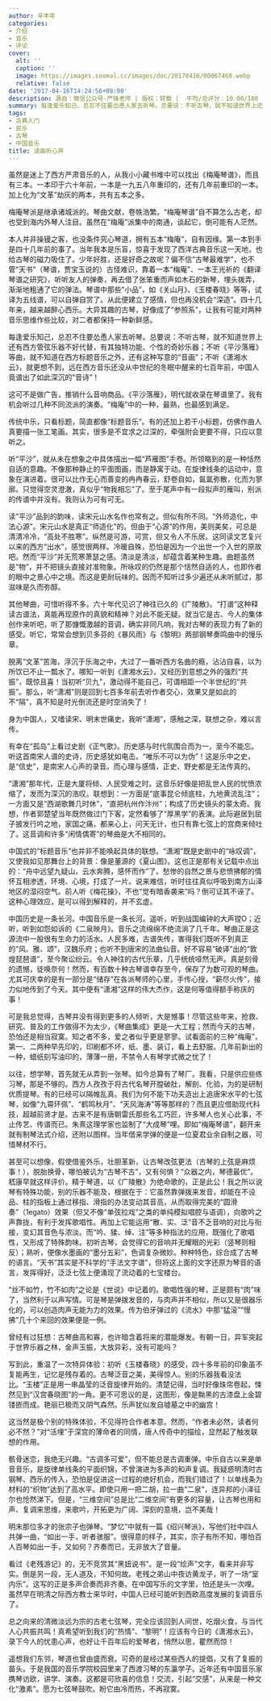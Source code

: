 ```yaml
---
author: 辛丰年
categories:
- 介绍
- 音乐
- 评论
cover:
  alt: ''
  caption: ''
  image: https://images.soomal.cc/images/doc/20170416/00067468.webp
  relative: false
date: '2017-04-16T14:24:56+08:00'
description: 源自：微信公众号-严锋老师 | 版权：转载 |  平均/总评分：10.00/180
summary: 每逢爱乐知己，总忍不住要怂恿人家去听琴。总要说：不听古琴，就不知道世界上还有西方管弦乐器不好代替，有其独特功能、个性的奇妙乐器；不听《平沙落雁》等曲，就不知道在西方标题音乐之外，还有这种写意的“音画”……
tags:
- 古典入门
- 民乐
- 古琴
- 中国音乐
title: 读曲听心声
---
```


虽然是迷上了西方严肃音乐的人，从我小小藏书堆中可以找出《梅庵琴谱》，而且有三本。一本印于六十年前，一本是一九五八年重印的，还有几年前重印的一本。加上化为“文革”劫灰的两本，共有五本之多。

梅庵琴派是继承诸城派的。琴曲文献，卷帙浩繁。“梅庵琴谱”自不算怎么古老，却也受到海内外琴人注目。虽然在“梅庵”派集中的南通，谈起它，倒可能有人茫然。

本人并非操镘之客，也没条件究心琴道，拥有五本“梅庵”，自有因缘。第一本到手是四十几年前的事了。当年我本是乐盲，惊喜于发现了西洋古典音乐这一天地，也给古琴的磁力吸住了。少年好胜，还是好奇之故呢？偏不信“古琴最难学”，也不管“天书”（琴谱，贾宝玉说的）古怪难识，靠着一本“梅庵”、一本王光祈的《翻译琴谱之研究》，听听友人的弹奏，再去借了张笨重而声如木石的新琴，埋头拨弄，渐渐地粗通了它的弹法。琴谱中那些“小品”，如《关山月》、《玉楼春晓》等等，试译为五线谱，可以自弹自赏了。从此便建立了感情，但也再没机会“深造”。四十几年来，越来越醉心西乐。大异其趣的古琴，好像成了“参照系”，让我有可能对两种音乐思维作些比较，对二者都保持一种新鲜感。

每逢爱乐知己，总忍不住要怂恿人家去听琴。总要说：不听古琴，就不知道世界上还有西方管弦乐器不好代替，有其独特功能、个性的奇妙乐器；不听《平沙落雁》等曲，就不知道在西方标题音乐之外，还有这种写意的“音画”；不听《潇湘水云》，就更想不到，远在西方音乐还没从中世纪的冬眠中醒来的七百年前，中国人竟谱出了如此深沉的“音诗”！

这可不是做广告，推销什么音响商品。《平沙落雁》，明代就收录在琴谱里了。我有机会听过几种不同流派的演奏。“梅庵”中的一种，最熟，也最感到满足。

传统中乐，只看标题，简直都像“标题音乐”。有的还加上若干小标题，仿佛作曲人真要描一张工笔画。其实，很多是不宜求之过深的，牵强附会更要不得，只应以意听之。

听“平沙”，就从未在想象之中具体描出一幅“芦雁图”手卷。所领略到的是一种恬然自适的意趣。不像那种静止的平面图画，而是静寓于动。在旋律线条的运动中，意象在演进着。很可以比作无心而善变的冉冉春云，舒卷自如，氤氲弥散，化而为寥廓。只觉得空灵澄澈，真似乎“物我相忘”了。至于尾声中有一段拟声的雁叫，别派的传谱中并没有。我则认为可有可无。



读“平沙”品到的韵味，读宋元山水名作也常有之。但似有所不同。“外师造化，中法心源”。宋元山水是真正“师造化”的。但由于“心源”的作用，美则美矣，可总是清清冷冷，“高处不胜寒”。纵然是可游，可赏，但又令人不乐居。这同读文艺复兴以来的西方“出水”，感觉很两样。冷暖自殊，恐怕是因为一个出世一个入世的原故吧。然而“平沙”并无荒寒萧瑟之感。清淡是清淡，却蕴含着某种生趣。曲题虽然是“物”，并不把镜头直接对准物象。所咏叹的仍然是那个恬然自适的人，也即作者的眼中之景心中之境。而这是更耐玩味的。因而不知听过多少遍还从未听腻过，那滋味是久而弥醇。

其他琴曲，可惜听得不多。六十年代见识了神往已久的《广陵散》。“打谱”这种释读古谱法，真能再现原作的真貌和精神？对此不能无疑。就当它是古、今人的集体创作来听吧，听了那慷慨激越的音调，确实非同凡响，我对古琴的表现力有了新的感受。听它，常常会想到贝多芬的《暴风雨》与《黎明》两部钢琴奏鸣曲中的慢乐章。



脱离“文革”苦海，浮沉于乐海之中，大过了一番听西方名曲的瘾，沾沾自喜，以为所饮已不止一瓢水了。哪知一听到《潇湘水云》，又经历到意想之外的强烈“共振”，既惊且喜！当初听“贝九”，激动得不能自己，可谓相距一个半世纪的“共振”。那么，听“潇湘”则是回到七百多年前去听作者交心，效果又是如此的不“隔”，真不知是时光倒流还是时空消失了！

身为中国人，又嗜读宋、明末世痛史，我听“潇湘”，感触之深，联想之杂，难以言传。

有幸在“孤岛”上看过史剧《正气歌》。历史感与时代氛围合而为一，至今不能忘。听这首南宋人谱的史诗，历史感犹如电击。“唯乐不可以为伪”！这是乐中之史，是“信史”，是南宋人心声的录音。而心理与感情，正史、野史都是无法传真的。

“潇湘”那年代，正是大厦将倾、人民受难之时。这音乐好像是把乱世人民的忧愤浓缩了，发而为深沉的浩叹。联想到：一方面是“底事昆仑倾底柱，九地黄流乱注”；一方面又是“西湖歌舞几时休”，“直把杭州作汴州”；构成了历史镜头的蒙太奇。我想，作者郭楚望当年既然做过门下客，定然看够了“厚黑学”的表演。此际避居到屈子披发行吟之地，家国之痛，都来心上，问天无计，也只有靠七弦上的宫商来倾吐了。这音调和许多“闲情偶寄”的琴曲是大不相同的。



中国式的“标题音乐”也并非不能唤起具体的联想。“潇湘”既是史剧中的“咏叹调”，又使我如见那舞台上的背景：像是董源的《夏山图》。这也正是那有关记载中点出的：“舟中远望九疑山，云水奔腾，感怀而作”了。愁惨的自然之景与悲愤拂郁的情怀互相渗透，环境、心境，打成了一片。说来难信，听时往往真似呼吸到南方山泽地区的湿闷空气。前人听《梅花操》，不也“觉有暗香袭来”吗？倒可证其不诬了。这种心理效应，是可以得到解释的，并不玄虚。

中国历史是一条长河。中国音乐是一条长河。遥听，听到战国编钟的大声镗O；近听，听到如怨如诉的《二泉映月》。音乐之流绵绵不绝流淌了几千年。琴曲正是这源流中一股很有生命力的活水。人民多难，古谱失传，害得我们既听不到真正的“风、雅、颂”，汉魏乐府；也听不到唐宋的法曲仙音。好不容易“破译”出的“敦煌琵琶谱”，至今聚讼纷云。令人神往的古代乐章，几乎统统哑然无声。真是刻骨的遗憾，徒唤奈何！然而，有百数十种古琴谱幸存至今，保存了为数可观的琴曲。尤其可庆幸的是有一部分是“储存”在各派琴师的心里，手传心授，“薪尽火传”，接力似地传到了今天。其中便有“潇湘”这样的伟大杰作，这是何等值得额手称庆的事！

可是我总觉得，古琴并没有得到更多的人倾听，大是憾事！尽管这些年来，抢救、研究、普及的工作做得不为太少，《琴曲集成》更是一大工程；然而今天的古琴，恐怕还是相当寂寞。知之者不多，爱之者似乎更是寥寥。试看面前的三种“梅庵”，第一、二两种早先印的，印刷都不坏，纸、墨、装订，看上去舒服。几年前新出的一种，蜡纸刻写油印的，薄薄一册，不禁令人有琴学式微之忧了！

以往，想学琴，首先就无从弄到一张琴。如今总算有了琴厂。我看，只是供应些练习琴，那是不够的。西方人孜孜于将古代名琴开膛破肚，解剖、化验，为的是研制优质提琴。有的已经可以隔帷乱真。我们为何不能下功夫造出上追唐宋水平的七弦琴，如像“九霄环佩”、“鹤鸣秋月”、“天风海涛”等等那样的？而且更应借助现代科技，超越前贤才是。古来不是有唐朝雷氏那些名工巧匠，许多琴人也关心此事，不止传艺、传谱而已。朱熹这理学家也监制了“大成琴”哩。即如“梅庵琴谱”，翻开来就有制琴法式介绍，还附以图样。当年借来学弹的便是一位夏君业余自制之器，可惜琴材不行。

甚至可以想像，假使借鉴外乐，壮胆革新，让古琴改弦更法（古琴的上弦是麻烦事！），脱胎换骨，哪怕被讥为“古琴不古”，又有何惧？“众器之内，琴德最优”。嵇康早就这样评价。精于琴道，以《广陵散》为绝命歌的，正是此公！我之所以说琴有特殊功能，别的乐器不能及，根据在于：它虽然靠弹拨来发音，却能在不设品、柱的指板上通过移指、滑指的办法变动其音高，从而取得完美的“圆滑奏”（1egato）效果（但又不像“单弦拉戏”之类的单纯模拟唱腔与语调），向歌吟之声靠拢，有利于发挥歌唱性。再加上它能运用“散、实、泛”音不乏音响的对比与衔接，变幻其音色与浓淡。而“吟、猱、绰、注”等多种指法的应用，既强化了歌唱性，又形成了特殊韵味。初听古琴，会觉得它的音响并无耀眼的光彩（竖琴则相反）；熟听，便像水墨画的“墨分五彩”，色调复杂微妙。种种特色，综合成了古琴的语言。“天书”其实是不科学的“手法文字谱”，但将这上面的文字还原为琴音的语言，发挥得好，泛泛七弦上便涌现了流动着的七宝楼台。

“丝不如竹，竹不如肉”之论是《世说》中记着的。歌唱性强的琴，正是颇有“肉”味了，当然利于以声写情。可是琴是弹拨发音的，与肉声并不相似，所以又是很器乐化的，可以创造肉声无能为力的效果。传为伯牙弹过的《流水》中那“猛滚”“慢拂”几十个来回的效果便是一例。

曾经有过狂想：古琴曲高和寡，也许暗含着将来的潜能爆发。有朝一日，异军突起于世界乐器之林，金声玉振，大放异彩，没有可能吗？

写到此，重温了一次特异体验：初听《玉楼春晓》的感受，四十多年前的印象虽不复能再生，记忆是残存着的。古琴泛音之美，美得惊人。别的乐器我看没法比。“玉楼”正是用一串晶莹的泛音旋律开始的。清楚记得，当时好像珠帘卷起，悚然见到“汉宫春晓图”的一角。更不可思议的是，这图形，像是黝黑的古漆盘上金碧镂嵌而成。艳丽已极而又阴气森然。乐声犹似发自墟墓之中的幽宫！



这当然是极个别的特殊体验，不见得符合作者本意。然而，“作者未必然，读者何必不然？”对“活埋”于深宫的薄命者的同情，唐人传奇中的描绘，显然起了触发联想的作用。

骸骨迷恋，我绝无兴趣。“古调多可爱”，但不能总是古调重弹。中乐自古以来是单音音乐，是旋律单线条的平面织锦，不曾演进为多声的和声复调。我疑惑明清时古钢琴、西乐的传入，恐怕是促进这一过程的绝好机会，而我们错过了！以单线条为材料的“织物”达到了高水平。即使只用一把二胡，拉一曲“二泉”，连异邦的小泽征尔也怆然涕下。但是，“三维空间”总是比“二维空间”有更多的容量，让古琴也用和声、复调来思维，来歌吟，开拓更为广阔、深刻的意境，岂不美哉！

明末那位多才的张宗子也弹琴。“梦忆”中就有一篇《绍兴琴派》，写他们社中四人共弹一曲，“如出一手，听者骇服”。很得意的样子，其实，宗子有所不知，哪怕百人百琴如出一手，又如何？齐奏而已，无非放大了音量。

看过《老残游记》的，无不竞赏其“黑妞说书”。是一段“绘声”文字，看来并非写实。倒是另一段，无人道及，不知何故。老残之弟山中夜访黄龙子，听了一场“室内乐”。这写的正是多声合奏而非齐奏。在中国写乐的文字里，怕还是头一次哩。虽然早在明清之际西方教士来华时，中国人已经可能听到西欧高度发展的复调音乐了。

总之向来的清微淡远为宗的古老七弦琴，完全应该回到人间世，吃烟火食，与当代人心共振共鸣！真希望听到我们的“热情”、“黎明”！应该有今日的《潇湘水云》，录下今人的忧患心声，也好让千百年后的爱琴者，悄然以思，瞿然而惊！

遥想我们东邻，琴道也曾由盛而衰。可奇的是经过某些西人的提倡，又有了复振的苗头。于是我国的音乐学院校园里来了西渡习琴的东瀛学子。近年还有中国音乐家携琴访欧，讲学、演奏。这都是可欣喜的信息！交流，引起“交感”，从来是一种文化“激素”。愿为七弦琴鼓吹。盼它由冷而热，不再寂寞。